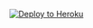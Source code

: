 [![Deploy to Heroku](https://www.herokucdn.com/deploy/button.svg)](https://heroku.com/deploy?template=https://github.com/TerribleDev/craft)

